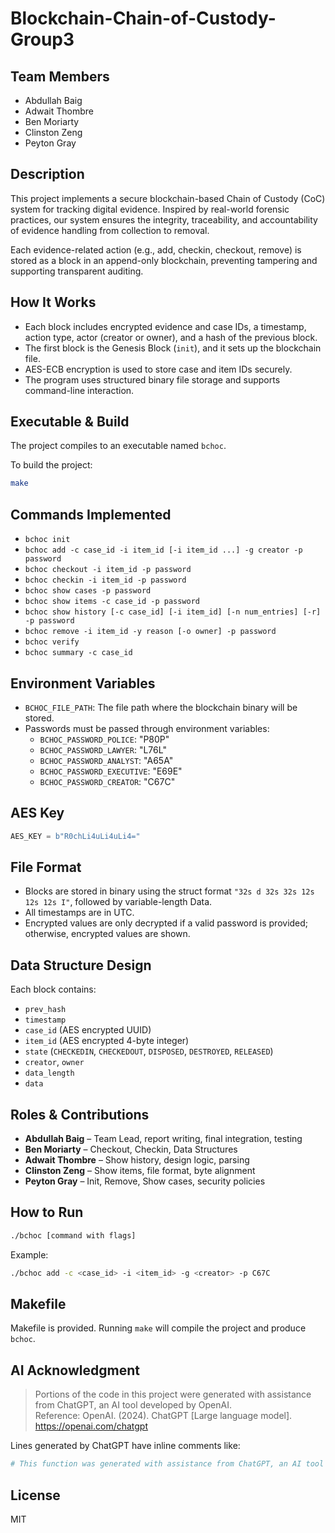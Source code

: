 # Blockchain-Chain-of-Custody-Group3

## Team Members
- Abdullah Baig
- Adwait Thombre
- Ben Moriarty
- Clinston Zeng
- Peyton Gray

## Description

This project implements a secure blockchain-based Chain of Custody (CoC) system for tracking digital evidence. Inspired by real-world forensic practices, our system ensures the integrity, traceability, and accountability of evidence handling from collection to removal.

Each evidence-related action (e.g., add, checkin, checkout, remove) is stored as a block in an append-only blockchain, preventing tampering and supporting transparent auditing.

## How It Works

- Each block includes encrypted evidence and case IDs, a timestamp, action type, actor (creator or owner), and a hash of the previous block.
- The first block is the Genesis Block (`init`), and it sets up the blockchain file.
- AES-ECB encryption is used to store case and item IDs securely.
- The program uses structured binary file storage and supports command-line interaction.

## Executable & Build

The project compiles to an executable named `bchoc`.

To build the project:
```bash
make
```

## Commands Implemented

- `bchoc init`  
- `bchoc add -c case_id -i item_id [-i item_id ...] -g creator -p password`
- `bchoc checkout -i item_id -p password`
- `bchoc checkin -i item_id -p password`
- `bchoc show cases -p password`
- `bchoc show items -c case_id -p password`
- `bchoc show history [-c case_id] [-i item_id] [-n num_entries] [-r] -p password`
- `bchoc remove -i item_id -y reason [-o owner] -p password`
- `bchoc verify`
- `bchoc summary -c case_id`

## Environment Variables

- `BCHOC_FILE_PATH`: The file path where the blockchain binary will be stored.
- Passwords must be passed through environment variables:
  - `BCHOC_PASSWORD_POLICE`: "P80P"
  - `BCHOC_PASSWORD_LAWYER`: "L76L"
  - `BCHOC_PASSWORD_ANALYST`: "A65A"
  - `BCHOC_PASSWORD_EXECUTIVE`: "E69E"
  - `BCHOC_PASSWORD_CREATOR`: "C67C"

## AES Key
```python
AES_KEY = b"R0chLi4uLi4uLi4="
```

## File Format
- Blocks are stored in binary using the struct format `"32s d 32s 32s 12s 12s 12s I"`, followed by variable-length Data.
- All timestamps are in UTC.
- Encrypted values are only decrypted if a valid password is provided; otherwise, encrypted values are shown.

## Data Structure Design
Each block contains:
- `prev_hash`
- `timestamp`
- `case_id` (AES encrypted UUID)
- `item_id` (AES encrypted 4-byte integer)
- `state` (`CHECKEDIN`, `CHECKEDOUT`, `DISPOSED`, `DESTROYED`, `RELEASED`)
- `creator`, `owner`
- `data_length`
- `data`

## Roles & Contributions
- **Abdullah Baig** – Team Lead, report writing, final integration, testing
- **Ben Moriarty** – Checkout, Checkin, Data Structures
- **Adwait Thombre** – Show history, design logic, parsing
- **Clinston Zeng** – Show items, file format, byte alignment
- **Peyton Gray** – Init, Remove, Show cases, security policies

## How to Run
```bash
./bchoc [command with flags]
```

Example:
```bash
./bchoc add -c <case_id> -i <item_id> -g <creator> -p C67C
```

## Makefile
Makefile is provided. Running `make` will compile the project and produce `bchoc`.

## AI Acknowledgment
> Portions of the code in this project were generated with assistance from ChatGPT, an AI tool developed by OpenAI.  
> Reference: OpenAI. (2024). ChatGPT [Large language model]. https://openai.com/chatgpt

Lines generated by ChatGPT have inline comments like:
```python
# This function was generated with assistance from ChatGPT, an AI tool developed by OpenAI.
```

## License
MIT
